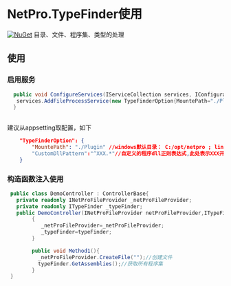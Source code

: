 
# NetPro.TypeFinder使用

 [![NuGet](https://img.shields.io/nuget/v/NetPro.TypeFinder.svg)](https://nuget.org/packages/NetPro.TypeFinder)
目录、文件、程序集、类型的处理

## 使用

### 启用服务

```csharp
  public void ConfigureServices(IServiceCollection services, IConfiguration configuration = null){
   services.AddFileProcessService(new TypeFinderOption{MountePath="./Plugin"});
  }
            
```
建议从appsetting取配置，如下
```json
	"TypeFinderOption": {
		"MountePath": "./Plugin" //windows默认目录： C:/opt/netpro ; linux环境：/opt/netpro
        "CustomDllPattern":"^XXX.*"//自定义的程序dll正则表达式,此处表示XXX开头的程序集
	}
```

### 构造函数注入使用
```csharp
 public class DemoController : ControllerBase{
   private readonly INetProFileProvider _netProFileProvider;
   private readonly ITypeFinder _typeFinder;
   public DemoController(INetProFileProvider netProFileProvider,ITypeFinder typeFinder)
        {
           _netProFileProvider=_netProFileProvider;
           _typeFinder=typeFinder;
        }

        public void Method1(){
          _netProFileProvider.CreateFile("");//创建文件
          typeFinder.GetAssemblies();//获取所有程序集
        }
 }
```
